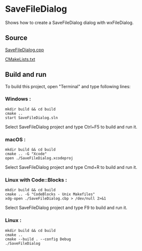 # SaveFileDialog

Shows how to create a SaveFileDialog dialog with wxFileDialog.

## Source

[SaveFileDialog.cpp](SaveFileDialog.cpp)

[CMakeLists.txt](CMakeLists.txt)

## Build and run

To build this project, open "Terminal" and type following lines:

### Windows :

``` shell
mkdir build && cd build
cmake .. 
start SaveFileDialog.sln
```

Select SaveFileDialog project and type Ctrl+F5 to build and run it.

### macOS :

``` shell
mkdir build && cd build
cmake .. -G "Xcode"
open ./SaveFileDialog.xcodeproj
```

Select SaveFileDialog project and type Cmd+R to build and run it.

### Linux with Code::Blocks :

``` shell
mkdir build && cd build
cmake .. -G "CodeBlocks - Unix Makefiles"
xdg-open ./SaveFileDialog.cbp > /dev/null 2>&1
```

Select SaveFileDialog project and type F9 to build and run it.

### Linux :

``` shell
mkdir build && cd build
cmake .. 
cmake --build . --config Debug
./SaveFileDialog
```
